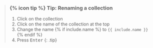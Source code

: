 > ### {% icon tip %} Tip: Renaming a collection
>
> 1. Click on the collection
> 2. Click on the name of the collection at the top
> 3. Change the name {% if include.name %} to `{{ include.name }}` {% endif %}
> 4. Press <kbd>Enter</kbd>
{: .tip}